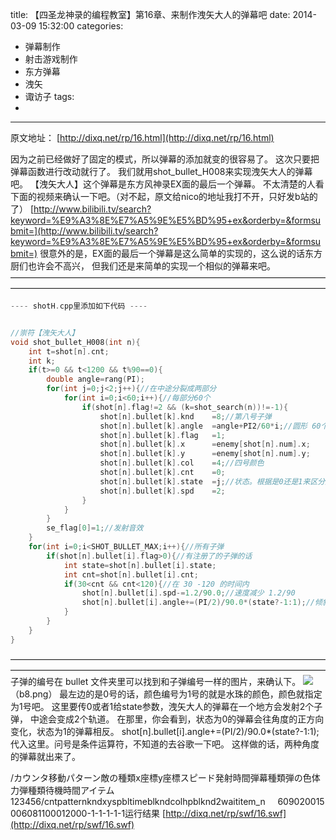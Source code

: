 title: 【四圣龙神录的编程教室】第16章、来制作洩矢大人的弹幕吧
date: 2014-03-09 15:32:00
categories:
- 弹幕制作
- 射击游戏制作
- 东方弹幕
- 洩矢
- 诹访子
tags:
- 
---

原文地址：
[](http://dixq.net/rp/15.html)[http://dixq.net/rp/16.html](http://dixq.net/rp/16.html)

因为之前已经做好了固定的模式，所以弹幕的添加就变的很容易了。
这次只要把弹幕函数进行改动就行了。
我们就用shot_bullet_H008来实现洩矢大人的弹幕吧。
【洩矢大人】这个弹幕是东方风神录EX面的最后一个弹幕。 不太清楚的人看下面的视频来确认一下吧。（对不起，原文给nico的地址我打不开，只好发b站的了）
[http://www.bilibili.tv/search?keyword=%E9%A3%8E%E7%A5%9E%E5%BD%95+ex&orderby=&formsubmit=](http://www.bilibili.tv/search?keyword=%E9%A3%8E%E7%A5%9E%E5%BD%95+ex&orderby=&formsubmit=)
很意外的是，EX面的最后一个弹幕是这么简单的实现的，这么说的话东方厨们也许会不高兴，
但我们还是来简单的实现一个相似的弹幕来吧。
————————————————————————————————————————————————————————————————————————


```cpp
---- shotH.cpp里添加如下代码 ----


//崇符【洩矢大人】
void shot_bullet_H008(int n){
    int t=shot[n].cnt;
    int k;
    if(t>=0 && t<1200 && t%90==0){
        double angle=rang(PI);
        for(int j=0;j<2;j++){//在中途分裂成两部分
            for(int i=0;i<60;i++){//每部分60个
                if(shot[n].flag!=2 && (k=shot_search(n))!=-1){
                    shot[n].bullet[k].knd    =8;//第八号子弹
                    shot[n].bullet[k].angle  =angle+PI2/60*i;//圆形 60个
                    shot[n].bullet[k].flag   =1;
                    shot[n].bullet[k].x      =enemy[shot[n].num].x;
                    shot[n].bullet[k].y      =enemy[shot[n].num].y;
                    shot[n].bullet[k].col    =4;//四号颜色
                    shot[n].bullet[k].cnt    =0;
                    shot[n].bullet[k].state  =j;//状态。根据是0还是1来区分旋转方向
                    shot[n].bullet[k].spd    =2;
                }
            }
        }
        se_flag[0]=1;//发射音效
    }
    for(int i=0;i<SHOT_BULLET_MAX;i++){//所有子弹
        if(shot[n].bullet[i].flag>0){//有注册了的子弹的话
            int state=shot[n].bullet[i].state;
            int cnt=shot[n].bullet[i].cnt;
            if(30<cnt && cnt<120){//在 30 -120 的时间内
                shot[n].bullet[i].spd-=1.2/90.0;//速度减少 1.2/90
                shot[n].bullet[i].angle+=(PI/2)/90.0*(state?-1:1);//倾斜90度/90
            }
        }
    }
}
```

————————————————————————————————————————————————————————————————————————
子弹的编号在 bullet 文件夹里可以找到和子弹编号一样的图片，来确认下。
![](http://dixq.net/rp/img/dat/img/bullet/b8.png)
（b8.png）
最左边的是0号的话，颜色编号为1号的就是水珠的颜色，颜色就指定为1号吧。
这里要传0或者1给state参数，洩矢大人的弹幕在一个地方会发射2个子弹，
中途会变成2个轨道。
在那里，你会看到，状态为0的弹幕会往角度的正方向变化，状态为1的弹幕相反。
shot[n].bullet[i].angle+=(PI/2)/90.0*(state?-1:1);
代入这里。问号是条件运算符，不知道的去谷歌一下吧。
这样做的话，两种角度的弹幕就出来了。

/カウンタ移動パターン敵の種類x座標y座標スピード発射時間弾幕種類弾の色体力弾種類待機時間アイテム123456/cntpatternkndxyspbltimeblkndcolhpblknd2waititem_n     609020015006081100012000-1-1-1-1-1运行结果
[http://dixq.net/rp/swf/16.swf](http://dixq.net/rp/swf/16.swf)








